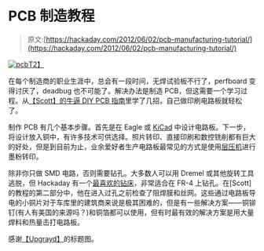 # PCB 制造教程

> 原文:[https://hackaday.com/2012/06/02/pcb-manufacturing-tutorial/](https://hackaday.com/2012/06/02/pcb-manufacturing-tutorial/)

[![](../Images/ef0fb34492faf6c54ec6c2f6ef0da498.png "pcb")T2】](http://offkilterengineering.com/pcb-toner-transfer-experimentation/)

在每个制造商的职业生涯中，总会有一段时间，无焊试验板不行了，perfboard 变得讨厌了，deadbug 也不可能了。解决办法是制造 PCB，但这需要一个学习过程。从[【Scott】的牛逼 DIY PCB 指南](http://provideyourown.com/2012/make-your-own-pcb-part1/)里学了几招，自己做印刷电路板就轻松了。

制作 PCB 有几个基本步骤。首先是在 Eagle 或 [KiCad](http://www.kicad.org/display/KICAD/KiCad+EDA+Software+Suite) 中设计电路板。下一步，将设计放入铜中，有许多技术可供选择。照片转印、直接印刷和数控铣削都有巨大的好处，但是到目前为止，业余爱好者生产电路板最常见的方式是使用[层压机](http://www.artemlive.com/cgi-bin/news?c=v&id=756)进行墨粉转印。

除非你只做 SMD 电路，否则需要钻孔。大多数人可以用 Dremel 或其他旋转工具逃脱，但 Hackaday 有一个[最喜欢的钻床](http://hackaday.com/2009/02/27/tools-proxxon-drill-press-tbm115tbm220/)，非常适合在 FR-4 上钻孔。在[Scott]的教程的第二部分中，他在进入过孔之前检查了阻焊膜和丝网。这些通过电路板导电的小铜片对于车库里的建筑商来说是极其困难的，但是有一些解决方案——铜铆钉(有人有美国的来源吗？)和铜箔都可以使用，但有时最有效的解决方案是用大量焊料和热量击打电路板。

感谢[【Upgrayd】](http://offkilterengineering.com/pcb-toner-transfer-experimentation/)的标题图。